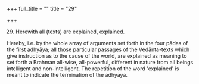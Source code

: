 +++
full_title = ""
title = "29"

+++


29. Herewith all (texts) are explained, explained.

Hereby, i.e. by the whole array of arguments set forth in the four pādas of the first adhyāya; all those particular passages of the Vedānta-texts which give instruction as to the cause of the world, are explained as meaning to set forth a Brahman all-wise, all-powerful, different in nature from all beings intelligent and non-intelligent. The repetition of the word 'explained' is meant to indicate the termination of the adhyāya.

